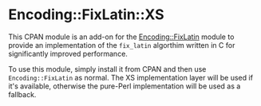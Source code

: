 Encoding::FixLatin::XS
======================

This CPAN module is an add-on for the
[Encoding::FixLatin](https://metacpan.org/pod/Encoding::FixLatin) module to
provide an implementation of the `fix_latin` algorthim written in C for
significantly improved performance.

To use this module, simply install it from CPAN and then use
`Encoding::FixLatin` as normal.  The XS implementation layer will be used if
it's available, otherwise the pure-Perl implementation will be used as a
fallback.
